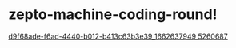 # zepto-machine-coding-round!




[d9f68ade-f6ad-4440-b012-b413c63b3e39_1662637949 5260687](https://github.com/nawabsahab16/zepto-machine-coding-round/assets/117763400/79c6a74b-5f0f-439d-b855-5272db2f13c7)
